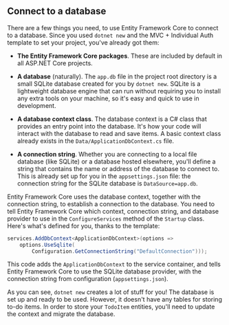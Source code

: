 ## Connect to a database

There are a few things you need, to use Entity Framework Core to connect to a database. Since you used `dotnet new` and the MVC + Individual Auth template to set your project, you've already got them:

* **The Entity Framework Core packages**. These are included by default in all ASP.NET Core projects.

* **A database** (naturally). The `app.db` file in the project root directory is a small SQLite database created for you by `dotnet new`. SQLite is a lightweight database engine that can run without requiring you to install any extra tools on your machine, so it's easy and quick to use in development.

* **A database context class**. The database context is a C# class that provides an entry point into the database. It's how your code will interact with the database to read and save items. A basic context class already exists in the `Data/ApplicationDbContext.cs` file.

* **A connection string**. Whether you are connecting to a local file database (like SQLite) or a database hosted elsewhere, you'll define a string that contains the name or address of the database to connect to. This is already set up for you in the `appsettings.json` file: the connection string for the SQLite database is `DataSource=app.db`.

Entity Framework Core uses the database context, together with the connection string, to establish a connection to the database. You need to tell Entity Framework Core which context, connection string, and database provider to use in the `ConfigureServices` method of the `Startup` class. Here's what's defined for you, thanks to the template:

```csharp
services.AddDbContext<ApplicationDbContext>(options =>
    options.UseSqlite(
        Configuration.GetConnectionString("DefaultConnection")));
```

This code adds the `ApplicationDbContext` to the service container, and tells Entity Framework Core to use the SQLite database provider, with the connection string from configuration (`appsettings.json`).

As you can see, `dotnet new` creates a lot of stuff for you! The database is set up and ready to be used. However, it doesn't have any tables for storing to-do items. In order to store your `TodoItem` entities, you'll need to update the context and migrate the database.
